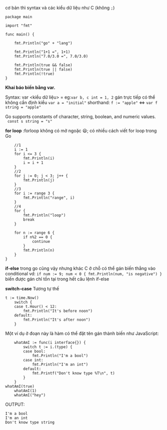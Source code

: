 cơ bản thì syntax và các kiểu dữ liệu như C (không `;`)
```
package main

import "fmt"

func main() {

    fmt.Println("go" + "lang")

    fmt.Println("1+1 =", 1+1)
    fmt.Println("7.0/3.0 =", 7.0/3.0)

    fmt.Println(true && false)
    fmt.Println(true || false)
    fmt.Println(!true)
}
```

**Khai báo biến bằng var.**

Syntax: var <name> <kiểu dữ liệu> = <value> eg:`var b, c int = 1, 2`
        gán trực tiếp có thể không cần định kiểu  ` var a = "initial" `
        shorthand: `f := "apple"` <=> `var f string = "apple"`


Go supports constants of character, string, boolean, and numeric values.  
` const s string = "s"`

**for loop** :forloop không có mở ngoặc 😃; có nhiều cách viết for loop trong Go 
```
    //1
    i := 1
    for i <= 3 {
        fmt.Println(i)
        i = i + 1
    }
    //2
    for j := 0; j < 3; j++ {
        fmt.Println(j)
    }
    //3
    for i := range 3 {
        fmt.Println("range", i)
    }
    //4
    for {
        fmt.Println("loop")
        break
    }
  
    for n := range 6 {
        if n%2 == 0 {
            continue
        }
        fmt.Println(n)
    }
}
```

**if-else** trong go cũng vậy nhưng khác C ở chỗ có thể gán biến thẳng vào conditional vd: 
`
if num := 9; num < 0 {
        fmt.Println(num, "is negative")
    }
`
biến được gán chỉ tồn tại trong hết câu lệnh if-else

**switch-case**
Tương tự thế
```
t := time.Now()
    switch {
    case t.Hour() < 12:
        fmt.Println("It's before noon")
    default:
        fmt.Println("It's after noon")
    }
```

Một ví dụ ở đoạn này là hàm có thể đặt tên gán thành biến như JavaScript:
```
    whatAmI := func(i interface{}) {
        switch t := i.(type) {
        case bool:
            fmt.Println("I'm a bool")
        case int:
            fmt.Println("I'm an int")
        default:
            fmt.Printf("Don't know type %T\n", t)
        }
    }
whatAmI(true)
    whatAmI(1)
    whatAmI("hey")
```
OUTPUT:
```
I'm a bool
I'm an int
Don't know type string
```
